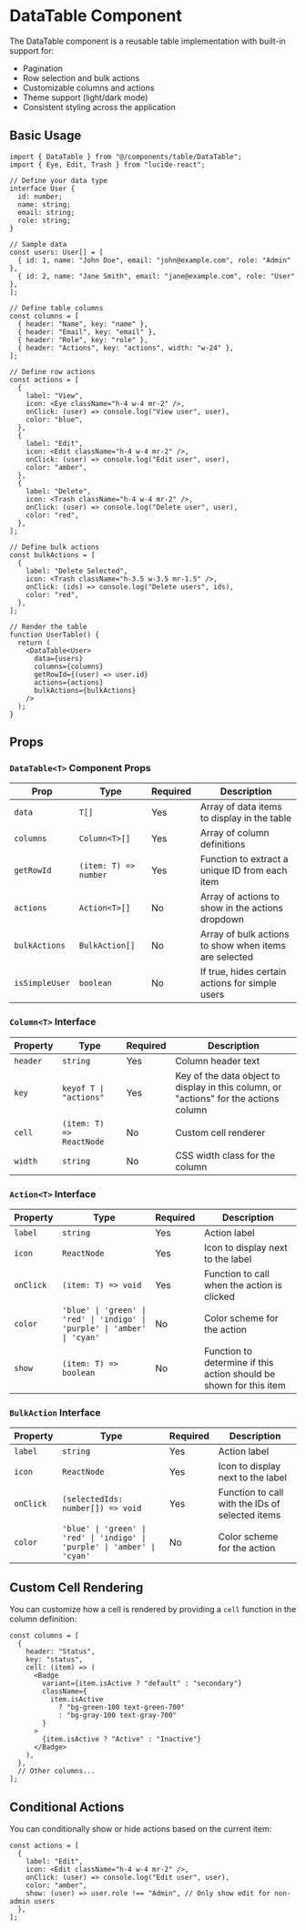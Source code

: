 # DataTable Component

The DataTable component is a reusable table implementation with built-in support for:

- Pagination
- Row selection and bulk actions
- Customizable columns and actions
- Theme support (light/dark mode)
- Consistent styling across the application

## Basic Usage

```tsx
import { DataTable } from "@/components/table/DataTable";
import { Eye, Edit, Trash } from "lucide-react";

// Define your data type
interface User {
  id: number;
  name: string;
  email: string;
  role: string;
}

// Sample data
const users: User[] = [
  { id: 1, name: "John Doe", email: "john@example.com", role: "Admin" },
  { id: 2, name: "Jane Smith", email: "jane@example.com", role: "User" },
];

// Define table columns
const columns = [
  { header: "Name", key: "name" },
  { header: "Email", key: "email" },
  { header: "Role", key: "role" },
  { header: "Actions", key: "actions", width: "w-24" },
];

// Define row actions
const actions = [
  {
    label: "View",
    icon: <Eye className="h-4 w-4 mr-2" />,
    onClick: (user) => console.log("View user", user),
    color: "blue",
  },
  {
    label: "Edit",
    icon: <Edit className="h-4 w-4 mr-2" />,
    onClick: (user) => console.log("Edit user", user),
    color: "amber",
  },
  {
    label: "Delete",
    icon: <Trash className="h-4 w-4 mr-2" />,
    onClick: (user) => console.log("Delete user", user),
    color: "red",
  },
];

// Define bulk actions
const bulkActions = [
  {
    label: "Delete Selected",
    icon: <Trash className="h-3.5 w-3.5 mr-1.5" />,
    onClick: (ids) => console.log("Delete users", ids),
    color: "red",
  },
];

// Render the table
function UserTable() {
  return (
    <DataTable<User>
      data={users}
      columns={columns}
      getRowId={(user) => user.id}
      actions={actions}
      bulkActions={bulkActions}
    />
  );
}
```

## Props

### `DataTable<T>` Component Props

| Prop           | Type                  | Required | Description                                           |
| -------------- | --------------------- | -------- | ----------------------------------------------------- |
| `data`         | `T[]`                 | Yes      | Array of data items to display in the table           |
| `columns`      | `Column<T>[]`         | Yes      | Array of column definitions                           |
| `getRowId`     | `(item: T) => number` | Yes      | Function to extract a unique ID from each item        |
| `actions`      | `Action<T>[]`         | No       | Array of actions to show in the actions dropdown      |
| `bulkActions`  | `BulkAction[]`        | No       | Array of bulk actions to show when items are selected |
| `isSimpleUser` | `boolean`             | No       | If true, hides certain actions for simple users       |

### `Column<T>` Interface

| Property | Type                     | Required | Description                                                                           |
| -------- | ------------------------ | -------- | ------------------------------------------------------------------------------------- |
| `header` | `string`                 | Yes      | Column header text                                                                    |
| `key`    | `keyof T \| "actions"`   | Yes      | Key of the data object to display in this column, or "actions" for the actions column |
| `cell`   | `(item: T) => ReactNode` | No       | Custom cell renderer                                                                  |
| `width`  | `string`                 | No       | CSS width class for the column                                                        |

### `Action<T>` Interface

| Property  | Type                                                                      | Required | Description                                                        |
| --------- | ------------------------------------------------------------------------- | -------- | ------------------------------------------------------------------ |
| `label`   | `string`                                                                  | Yes      | Action label                                                       |
| `icon`    | `ReactNode`                                                               | Yes      | Icon to display next to the label                                  |
| `onClick` | `(item: T) => void`                                                       | Yes      | Function to call when the action is clicked                        |
| `color`   | `'blue' \| 'green' \| 'red' \| 'indigo' \| 'purple' \| 'amber' \| 'cyan'` | No       | Color scheme for the action                                        |
| `show`    | `(item: T) => boolean`                                                    | No       | Function to determine if this action should be shown for this item |

### `BulkAction` Interface

| Property  | Type                                                                      | Required | Description                                     |
| --------- | ------------------------------------------------------------------------- | -------- | ----------------------------------------------- |
| `label`   | `string`                                                                  | Yes      | Action label                                    |
| `icon`    | `ReactNode`                                                               | Yes      | Icon to display next to the label               |
| `onClick` | `(selectedIds: number[]) => void`                                         | Yes      | Function to call with the IDs of selected items |
| `color`   | `'blue' \| 'green' \| 'red' \| 'indigo' \| 'purple' \| 'amber' \| 'cyan'` | No       | Color scheme for the action                     |

## Custom Cell Rendering

You can customize how a cell is rendered by providing a `cell` function in the column definition:

```tsx
const columns = [
  {
    header: "Status",
    key: "status",
    cell: (item) => (
      <Badge
        variant={item.isActive ? "default" : "secondary"}
        className={
          item.isActive
            ? "bg-green-100 text-green-700"
            : "bg-gray-100 text-gray-700"
        }
      >
        {item.isActive ? "Active" : "Inactive"}
      </Badge>
    ),
  },
  // Other columns...
];
```

## Conditional Actions

You can conditionally show or hide actions based on the current item:

```tsx
const actions = [
  {
    label: "Edit",
    icon: <Edit className="h-4 w-4 mr-2" />,
    onClick: (user) => console.log("Edit user", user),
    color: "amber",
    show: (user) => user.role !== "Admin", // Only show edit for non-admin users
  },
];
```
